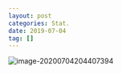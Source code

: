 ```yaml
---
layout: post
categories: Stat.
date: 2019-07-04
tag: [] 
---
```






![image-20200704204407394](https://tva1.sinaimg.cn/large/007S8ZIlgy1ggf86b3wa1j30fa08qadz.jpg)